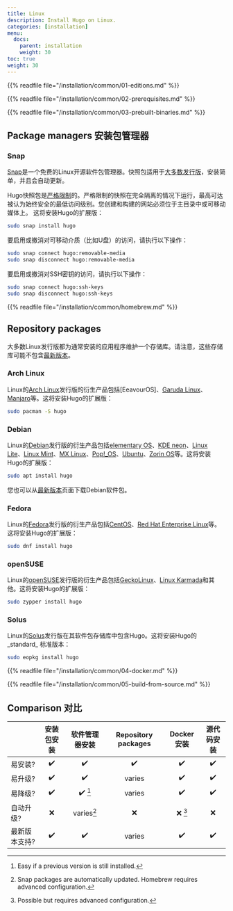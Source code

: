 ```yaml
---
title: Linux
description: Install Hugo on Linux.
categories: [installation]
menu:
  docs:
    parent: installation
    weight: 30
toc: true
weight: 30
---
```

{{% readfile file="/installation/common/01-editions.md" %}}

{{% readfile file="/installation/common/02-prerequisites.md" %}}

{{% readfile file="/installation/common/03-prebuilt-binaries.md" %}}

## Package managers 安装包管理器

### Snap


[Snap]是一个免费的Linux开源软件包管理器。快照包适用于[大多数发行版][most distributions]，安装简单，并且会自动更新。


Hugo快照包是[严格限制][strictly confined]的。严格限制的快照在完全隔离的情况下运行，最高可达被认为始终安全的最低访问级别。您创建和构建的网站必须位于主目录中或可移动媒体上。
这将安装Hugo的扩展版：

```sh
sudo snap install hugo
```

要启用或撤消对可移动介质（比如U盘）的访问，请执行以下操作：

```sh
sudo snap connect hugo:removable-media
sudo snap disconnect hugo:removable-media
```

要启用或撤消对SSH密钥的访问，请执行以下操作：

```sh
sudo snap connect hugo:ssh-keys
sudo snap disconnect hugo:ssh-keys
```

[most distributions]: https://snapcraft.io/docs/installing-snapd
[strictly confined]: https://snapcraft.io/docs/snap-confinement
[Snap]: https://snapcraft.io/

{{% readfile file="/installation/common/homebrew.md" %}}

## Repository packages

大多数Linux发行版都为通常安装的应用程序维护一个存储库。请注意，这些存储库可能不包含[最新版本][latest release]。

[latest release]: https://github.com/gohugoio/hugo/releases/latest

### Arch Linux
Linux的[Arch Linux]发行版的衍生产品包括[EeavourOS]、[Garuda Linux]、[Manjaro]等。这将安装Hugo的扩展版：

```sh
sudo pacman -S hugo
```

[Arch Linux]: https://archlinux.org/
[EndeavourOS]: https://endeavouros.com/
[Manjaro]: https://manjaro.org/
[Garuda Linux]: https://garudalinux.org/

### Debian
Linux的[Debian]发行版的衍生产品包括[elementary OS]、[KDE neon]、[Linux Lite]、[Linux Mint]、[MX Linux]、[Pop!_OS]、[Ubuntu]、[Zorin OS]等。这将安装Hugo的扩展版：

```sh
sudo apt install hugo
```

您也可以从[最新版本][latest release]页面下载Debian软件包。


[Debian]: https://www.debian.org/
[elementary OS]: https://elementary.io/
[KDE neon]: https://neon.kde.org/
[Linux Lite]: https://www.linuxliteos.com/
[Linux Mint]: https://linuxmint.com/
[MX Linux]: https://mxlinux.org/
[Pop!_OS]: https://pop.system76.com/
[Ubuntu]: https://ubuntu.com/
[Zorin OS]: https://zorin.com/os/

### Fedora

Linux的[Fedora]发行版的衍生产品包括[CentOS]、[Red Hat Enterprise Linux]等。这将安装Hugo的扩展版：



```sh
sudo dnf install hugo
```

[CentOS]: https://www.centos.org/
[Fedora]: https://getfedora.org/
[Red Hat Enterprise Linux]: https://www.redhat.com/

### openSUSE


Linux的[openSUSE]发行版的衍生产品包括[GeckoLinux]、[Linux Karmada]和其他。这将安装Hugo的扩展版：


```sh
sudo zypper install hugo
```

[GeckoLinux]: https://geckolinux.github.io/
[Linux Karmada]: https://linuxkamarada.com/
[openSUSE]: https://www.opensuse.org/

### Solus

Linux的[Solus]发行版在其软件包存储库中包含Hugo。这将安装Hugo的_standard_ 标准版本：


```sh
sudo eopkg install hugo
```

[Solus]: https://getsol.us/

{{% readfile file="/installation/common/04-docker.md" %}}

{{% readfile file="/installation/common/05-build-from-source.md" %}}

## Comparison 对比

||安装包安装|软件管理器安装|Repository packages|Docker安装|源代码安装
:--|:--:|:--:|:--:|:--:|:--:
易安装?|:heavy_check_mark:|:heavy_check_mark:|:heavy_check_mark:|:heavy_check_mark:|:heavy_check_mark:
易升级?|:heavy_check_mark:|:heavy_check_mark:|varies|:heavy_check_mark:|:heavy_check_mark:
易降级?|:heavy_check_mark:|:heavy_check_mark: [^1]|varies|:heavy_check_mark:|:heavy_check_mark:
自动升级?|:x:|varies[^2]|:x:|:x: [^3]|:x:
最新版本支持?|:heavy_check_mark:|:heavy_check_mark:|varies|:heavy_check_mark:|:heavy_check_mark:

[^1]: Easy if a previous version is still installed.
[^2]: Snap packages are automatically updated. Homebrew requires advanced configuration.
[^3]: Possible but requires advanced configuration.
